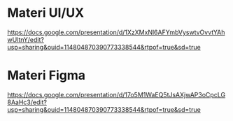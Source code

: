 # Materi UI/UX #

https://docs.google.com/presentation/d/1XzXMxNl6AFYmbVyswtvOvvtYAhwUltnY/edit?usp=sharing&ouid=114804870390773338544&rtpof=true&sd=true

# Materi Figma #

https://docs.google.com/presentation/d/17o5M1WaEQ5tJsAXjwAP3oCpcLG8AaHc3/edit?usp=sharing&ouid=114804870390773338544&rtpof=true&sd=true
